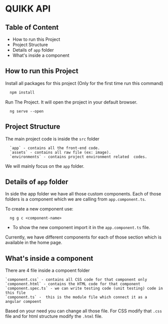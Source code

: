 # QUIKK API

## Table of Content
  * How to run this Project
  * Project Structure 
  * Details of `app` folder
  * What's inside a component


## How to run this Project


Install all packages for this project (Only for the first time run this command)
```cmd
  npm install  
```

Run The Project. It will open the project in your default browser.
```
  ng serve --open
````


## Project Structure 
  The main project code is inside the `src` folder
  
      `app` - contains all the front-end code.
      `assets` - contains all raw file (ex: image).
      `environments` - contains project environment related  codes.
      
We will mainly focus on the `app` folder.

## Details of `app` folder

In side the app folder we have all those custom components. Each of those folders is a component which we are calling from `app.component.ts`. 

To create a new component use: 

```
  ng g c <component-name>
```
* To show the new component import it in the `app.component.ts` file. 

Currently, we have different components for each of those section which is available in the home page. 

## What's inside a component
  There are 4 file inside a compoent folder 
  
    `component.css` - contains all CSS code for that component only 
    `component.html` - contains the HTML code for that component 
    `component.spec.ts` - we can write testing code (unit testing) code in this file
    `component.ts` -  this is the module file which connect it as a angular compoent 

Based on your need you can change all those file. For CSS modify that `.css` file and for html structure modify the `.html` file.




